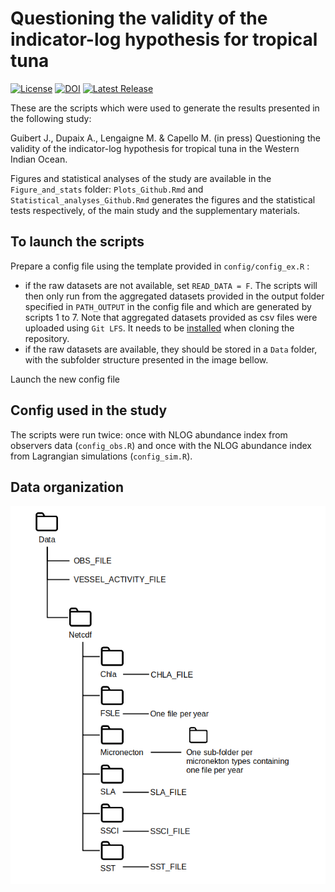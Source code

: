 # Questioning the validity of the indicator-log hypothesis for tropical tuna

[![License](https://img.shields.io/github/license/jeanneguibert/Questioning_the_indicator-log_hypothesis-)](https://github.com/jeanneguibert/Questioning_the_indicator-log_hypothesis-/blob/master/LICENSE)
[![DOI](https://zenodo.org/badge/569626037.svg)](https://zenodo.org/badge/latestdoi/569626037)
[![Latest Release](https://img.shields.io/github/release/jeanneguibert/Questioning_the_indicator-log_hypothesis-)](https://github.com/adupaix/jeanneguibert/Questioning_the_indicator-log_hypothesis-)

These are the scripts which were used to generate the results presented in the following study:

Guibert J., Dupaix A., Lengaigne M. & Capello M. (in press) Questioning the validity of the indicator-log hypothesis for tropical tuna in the Western Indian Ocean.

Figures and statistical analyses of the study are available in the `Figure_and_stats` folder: `Plots_Github.Rmd` and `Statistical_analyses_Github.Rmd` generates the figures and the statistical tests respectively, of the main study and the supplementary materials.

## To launch the scripts

Prepare a config file using the template provided in `config/config_ex.R` :

  - if the raw datasets are not available, set `READ_DATA = F`. The scripts will then only run from the aggregated datasets provided in the output folder specified in `PATH_OUTPUT` in the config file and which are generated by scripts 1 to 7. Note that aggregated datasets provided as csv files were uploaded using `Git LFS`. It needs to be [installed](https://docs.github.com/en/repositories/working-with-files/managing-large-files/installing-git-large-file-storage) when cloning the repository.
  - if the raw datasets are available, they should be stored in a `Data` folder, with the subfolder structure presented in the image bellow.
  
Launch the new config file

## Config used in the study

The scripts were run twice: once with NLOG abundance index from observers data (`config_obs.R`) and once with the NLOG abundance index from Lagrangian simulations (`config_sim.R`).

## Data organization
  
  ![data_organisation](Figures_and_stats/data_organisation.png)
  
